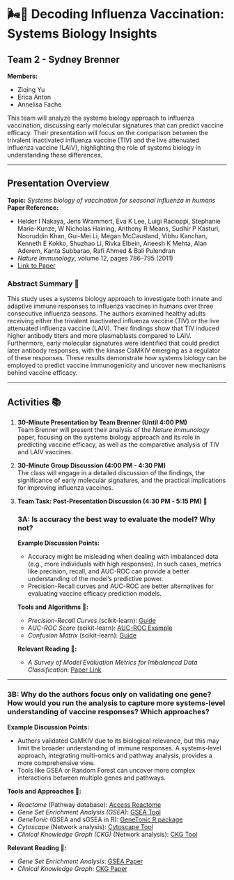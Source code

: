 # 🌬️🦠 Decoding Influenza Vaccination: Systems Biology Insights

## Team 2 - Sydney Brenner

**Members:**
- Ziqing Yu  
- Erica Anton  
- Annelisa Fache

This team will analyze the systems biology approach to influenza vaccination, discussing early molecular signatures that can predict vaccine efficacy. Their presentation will focus on the comparison between the trivalent inactivated influenza vaccine (TIV) and the live attenuated influenza vaccine (LAIV), highlighting the role of systems biology in understanding these differences.

---

## Presentation Overview

**Topic:** *Systems biology of vaccination for seasonal influenza in humans*  
**Paper Reference:**  
- Helder I Nakaya, Jens Wrammert, Eva K Lee, Luigi Racioppi, Stephanie Marie-Kunze, W Nicholas Haining, Anthony R Means, Sudhir P Kasturi, Nooruddin Khan, Gui-Mei Li, Megan McCausland, Vibhu Kanchan, Kenneth E Kokko, Shuzhao Li, Rivka Elbein, Aneesh K Mehta, Alan Aderem, Kanta Subbarao, Rafi Ahmed & Bali Pulendran  
- *Nature Immunology*, volume 12, pages 786–795 (2011)  
- [Link to Paper](https://www.nature.com/articles/ni.2067)

### Abstract Summary 📄

This study uses a systems biology approach to investigate both innate and adaptive immune responses to influenza vaccines in humans over three consecutive influenza seasons. The authors examined healthy adults receiving either the trivalent inactivated influenza vaccine (TIV) or the live attenuated influenza vaccine (LAIV). Their findings show that TIV induced higher antibody titers and more plasmablasts compared to LAIV. Furthermore, early molecular signatures were identified that could predict later antibody responses, with the kinase CaMKIV emerging as a regulator of these responses. These results demonstrate how systems biology can be employed to predict vaccine immunogenicity and uncover new mechanisms behind vaccine efficacy.

---

## Activities 📚

1. **30-Minute Presentation by Team Brenner (Until 4:00 PM)**  
   Team Brenner will present their analysis of the *Nature Immunology* paper, focusing on the systems biology approach and its role in predicting vaccine efficacy, as well as the comparative analysis of TIV and LAIV vaccines.

2. **30-Minute Group Discussion (4:00 PM - 4:30 PM)**  
   The class will engage in a detailed discussion of the findings, the significance of early molecular signatures, and the practical implications for improving influenza vaccines.

3. **Team Task: Post-Presentation Discussion (4:30 PM - 5:15 PM) 💬**

   ### 3A: Is accuracy the best way to evaluate the model? Why not?

   **Example Discussion Points:**
   - Accuracy might be misleading when dealing with imbalanced data (e.g., more individuals with high responses). In such cases, metrics like precision, recall, and AUC-ROC can provide a better understanding of the model’s predictive power.
   - Precision-Recall curves and AUC-ROC are better alternatives for evaluating vaccine efficacy prediction models.
   
   **Tools and Algorithms 🔧:**
   - *Precision-Recall Curves* (scikit-learn): [Guide](https://scikit-learn.org/stable/auto_examples/model_selection/plot_precision_recall.html)
   - *AUC-ROC Score* (scikit-learn): [AUC-ROC Example](https://scikit-learn.org/stable/auto_examples/model_selection/plot_roc_crossval.html)
   - *Confusion Matrix* (scikit-learn): [Guide](https://scikit-learn.org/stable/auto_examples/model_selection/plot_confusion_matrix.html)

   **Relevant Reading 📖:**
   - *A Survey of Model Evaluation Metrics for Imbalanced Data Classification*: [Paper Link](https://arxiv.org/abs/1505.01658)

---

   ### 3B: Why do the authors focus only on validating one gene? How would you run the analysis to capture more systems-level understanding of vaccine responses? Which approaches?

   **Example Discussion Points:**
   - Authors validated CaMKIV due to its biological relevance, but this may limit the broader understanding of immune responses. A systems-level approach, integrating multi-omics and pathway analysis, provides a more comprehensive view.
   - Tools like GSEA or Random Forest can uncover more complex interactions between multiple genes and pathways.
   
   **Tools and Approaches 🔧:**
   - *Reactome* (Pathway database): [Access Reactome](https://reactome.org/)
   - *Gene Set Enrichment Analysis (GSEA)*: [GSEA Tool](https://www.gsea-msigdb.org/gsea/index.jsp)
   - *GeneTonic* (GSEA and sGSEA in R): [GeneTonic R package](https://bioconductor.org/packages/release/bioc/html/GeneTonic.html)
   - *Cytoscape* (Network analysis): [Cytoscape Tool](https://cytoscape.org/)
   - *Clinical Knowledge Graph (CKG)* (Network analysis): [CKG Tool](https://ckg.readthedocs.io/en/latest/INTRO.html)

   **Relevant Reading 📖:**
   - *Gene Set Enrichment Analysis*: [GSEA Paper](https://www.pnas.org/content/102/43/15545)
   - *Clinical Knowledge Graph*: [CKG Paper](https://www.nature.com/articles/s41587-021-01145-6)
